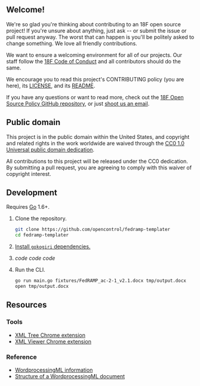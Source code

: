 ## Welcome!

We're so glad you're thinking about contributing to an 18F open source project! If you're unsure about anything, just ask -- or submit the issue or pull request anyway. The worst that can happen is you'll be politely asked to change something. We love all friendly contributions.

We want to ensure a welcoming environment for all of our projects. Our staff follow the [18F Code of Conduct](https://github.com/18F/code-of-conduct/blob/master/code-of-conduct.md) and all contributors should do the same.

We encourage you to read this project's CONTRIBUTING policy (you are here), its [LICENSE](LICENSE.md), and its [README](README.md).

If you have any questions or want to read more, check out the [18F Open Source Policy GitHub repository]( https://github.com/18f/open-source-policy), or just [shoot us an email](mailto:18f@gsa.gov).

## Public domain

This project is in the public domain within the United States, and
copyright and related rights in the work worldwide are waived through
the [CC0 1.0 Universal public domain dedication](https://creativecommons.org/publicdomain/zero/1.0/).

All contributions to this project will be released under the CC0
dedication. By submitting a pull request, you are agreeing to comply
with this waiver of copyright interest.

## Development

Requires [Go](https://golang.org/) 1.6+.

1. Clone the repository.

    ```bash
    git clone https://github.com/opencontrol/fedramp-templater
    cd fedramp-templater
    ```

1. [Install `gokogiri` dependencies.](https://github.com/moovweb/gokogiri/pull/95/files)
1. _code code code_
1. Run the CLI.

    ```bash
    go run main.go fixtures/FedRAMP_ac-2-1_v2.1.docx tmp/output.docx
    open tmp/output.docx
    ```

## Resources

### Tools

* [XML Tree Chrome extension](https://chrome.google.com/webstore/detail/xml-tree/gbammbheopgpmaagmckhpjbfgdfkpadb)
* [XML Viewer Chrome extension](https://chrome.google.com/webstore/detail/xv-%E2%80%94-xml-viewer/eeocglpgjdpaefaedpblffpeebgmgddk?hl=en)

### Reference

* [WordprocessingML information](http://officeopenxml.com/anatomyofOOXML.php)
* [Structure of a WordprocessingML document](https://msdn.microsoft.com/en-us/library/office/gg278308.aspx)
